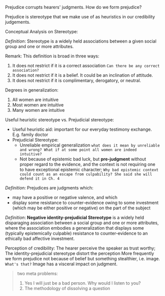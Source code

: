 Prejudice corrupts hearers' judgments. How do we form prejudice?

Prejudice is stereotype that we make use of as heuristics in our credibility judgements.

Conceptual Analysis on Stereotype:

*Definition*: Stereotype is a widely held associations between a given social group and one or more attributes.

Remark: This definition is broad in three ways:
1. It does not restrict if it is a correct association `Can there be any correct association?`
2. It does not restrict if it is a belief. It could be an inclination of attitude.
3. It does not restrict if it is complimentary, derogatory, or neutral.

Degrees in generalization:
1. All women are intuitive
2. Most women are intuitive
3. Many women are intuitive


Useful heuristic stereotype vs. Prejudicial stereotype:
- Useful heuristic aid: important for our everyday testimony exchange. E.g. family doctor
- Prejudicial Stereotype:
    - Unreliable empirical generalization `what does it mean by unreliable and wrong? What if at some point all women are indeed intuitive?`
    - Not because of epistemic bad luck, but **pre-judgment** without proper regard to the evidence, and the context is not requiring one to have exceptional epistemic character;     `Why bad epistemic context could count as an escape from culpability? She said she will defend it in Ch. 4`

*Definition:* Prejudices are judgments which: 
- may have a positive or negative valence, and which 
- display some resistance to counter-evidence owing to some investment (which may be either positive or negative) on the part of the subject


*Definition*: **Negative identity-prejudicial Stereotype** is a widely held disparaging association between a social group and one or more attributes, where the association embodies a generalization that displays some (typically epistemically culpable) resistance to counter-evidence to an ethically bad affective investment.

Perception of credibility:
The hearer perceive the speaker as trust worthy; The identity-prejudicial stereotype distort the perception
More frequently we form prejudice not because of belief but something stealthier, i.e. image. `What's that?`
Image has a visceral impact on judgment.


> two meta problems: 
> 1. Yes I will just be a bad person. Why would I listen to you?
> 2. The methodology of dissolving a question
